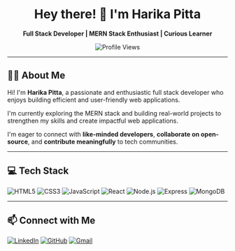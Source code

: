 <h1 align="center">Hey there! 👋 I'm Harika Pitta</h1>

<p align="center">
  <b>Full Stack Developer | MERN Stack Enthusiast | Curious Learner</b>
</p>

<p align="center">
  <img src="https://komarev.com/ghpvc/?username=pittaharika&label=Profile%20Views&color=0e75b6&style=flat" alt="Profile Views" />
</p>

---

## 👩‍💻 About Me

Hi! I'm **Harika Pitta**, a passionate and enthusiastic full stack developer who enjoys building efficient and user-friendly web applications.

I'm currently exploring the MERN stack and building real-world projects to strengthen my skills and create impactful web applications.

I'm eager to connect with **like-minded developers**, **collaborate on open-source**, and **contribute meaningfully** to tech communities.


---

## 💻 Tech Stack

<p align="left">
  <img src="https://img.shields.io/badge/HTML5-E34F26?logo=html5&logoColor=white" alt="HTML5" />
  <img src="https://img.shields.io/badge/CSS3-1572B6?logo=css3&logoColor=white" alt="CSS3" />
  <img src="https://img.shields.io/badge/JavaScript-F7DF1E?logo=javascript&logoColor=black" alt="JavaScript" />
  <img src="https://img.shields.io/badge/React-61DAFB?logo=react&logoColor=black" alt="React" />
  <img src="https://img.shields.io/badge/Node.js-339933?logo=nodedotjs&logoColor=white" alt="Node.js" />
  <img src="https://img.shields.io/badge/Express.js-black?logo=express&logoColor=white" alt="Express" />
  <img src="https://img.shields.io/badge/MongoDB-4EA94B?logo=mongodb&logoColor=white" alt="MongoDB" />
</p>


---

## 📫 Connect with Me

[![LinkedIn](https://img.shields.io/badge/LinkedIn-0A66C2?style=for-the-badge&logo=linkedin&logoColor=white)](https://www.linkedin.com/in/harika-pitta-196871280/)
[![GitHub](https://img.shields.io/badge/GitHub-171515?style=for-the-badge&logo=github&logoColor=white)](https://github.com/pittaharika)
[![Gmail](https://img.shields.io/badge/Gmail-D14836?style=for-the-badge&logo=gmail&logoColor=white)](mailto:pittaharika638@gmail.com)





<!--
**pittaharika/pittaharika** is a ✨ _special_ ✨ repository because its `README.md` (this file) appears on your GitHub profile.

Here are some ideas to get you started:

- 🔭 I’m currently working on ...
- 🌱 I’m currently learning ...
- 👯 I’m looking to collaborate on ...
- 🤔 I’m looking for help with ...
- 💬 Ask me about ...
- 📫 How to reach me: ...
- 😄 Pronouns: ...
- ⚡ Fun fact: ...
-->
